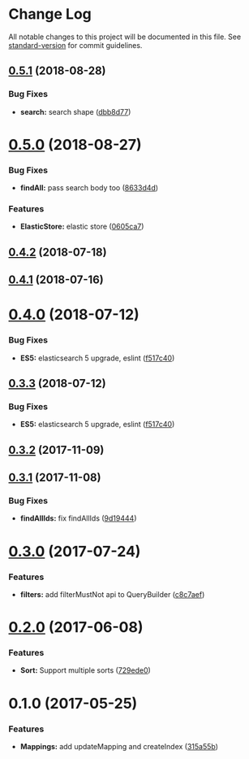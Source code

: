 # Change Log

All notable changes to this project will be documented in this file. See [standard-version](https://github.com/conventional-changelog/standard-version) for commit guidelines.

<a name="0.5.1"></a>
## [0.5.1](https://github.com/Workpop/elastic-search-utils/compare/v0.5.0...v0.5.1) (2018-08-28)


### Bug Fixes

* **search:** search shape ([dbb8d77](https://github.com/Workpop/elastic-search-utils/commit/dbb8d77))



<a name="0.5.0"></a>
# [0.5.0](https://github.com/Workpop/elastic-search-utils/compare/v0.4.2...v0.5.0) (2018-08-27)


### Bug Fixes

* **findAll:** pass search body too ([8633d4d](https://github.com/Workpop/elastic-search-utils/commit/8633d4d))


### Features

* **ElasticStore:** elastic store ([0605ca7](https://github.com/Workpop/elastic-search-utils/commit/0605ca7))



<a name="0.4.2"></a>
## [0.4.2](https://github.com/Workpop/elastic-search-utils/compare/v0.4.1...v0.4.2) (2018-07-18)



<a name="0.4.1"></a>
## [0.4.1](https://github.com/Workpop/elastic-search-utils/compare/v0.4.0...v0.4.1) (2018-07-16)



<a name="0.4.0"></a>
# [0.4.0](https://github.com/Workpop/elastic-search-utils/compare/v0.3.2...v0.4.0) (2018-07-12)


### Bug Fixes

* **ES5:** elasticsearch 5 upgrade, eslint ([f517c40](https://github.com/Workpop/elastic-search-utils/commit/f517c40))



<a name="0.3.3"></a>
## [0.3.3](https://github.com/Workpop/elastic-search-utils/compare/v0.3.2...v0.3.3) (2018-07-12)


### Bug Fixes

* **ES5:** elasticsearch 5 upgrade, eslint ([f517c40](https://github.com/Workpop/elastic-search-utils/commit/f517c40))



<a name="0.3.2"></a>
## [0.3.2](https://github.com/Workpop/elastic-search-utils/compare/v0.3.1...v0.3.2) (2017-11-09)



<a name="0.3.1"></a>
## [0.3.1](https://github.com/Workpop/elastic-search-utils/compare/v0.3.0...v0.3.1) (2017-11-08)


### Bug Fixes

* **findAllIds:** fix findAllIds ([9d19444](https://github.com/Workpop/elastic-search-utils/commit/9d19444))



<a name="0.3.0"></a>
# [0.3.0](https://github.com/Workpop/elastic-search-utils/compare/v0.2.0...v0.3.0) (2017-07-24)


### Features

* **filters:** add filterMustNot api to QueryBuilder ([c8c7aef](https://github.com/Workpop/elastic-search-utils/commit/c8c7aef))



<a name="0.2.0"></a>
# [0.2.0](https://github.com/Workpop/elastic-search-utils/compare/v0.1.0...v0.2.0) (2017-06-08)


### Features

* **Sort:** Support multiple sorts ([729ede0](https://github.com/Workpop/elastic-search-utils/commit/729ede0))



<a name="0.1.0"></a>
# 0.1.0 (2017-05-25)


### Features

* **Mappings:** add updateMapping and createIndex ([315a55b](https://github.com/Workpop/elastic-search-utils/commit/315a55b))

